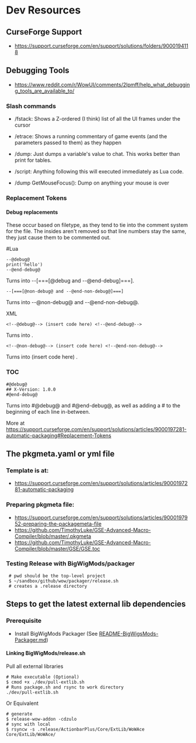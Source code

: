 # Dev Resources

## CurseForge Support
- https://support.curseforge.com/en/support/solutions/folders/9000194118

## Debugging Tools
- https://www.reddit.com/r/WowUI/comments/2lpmff/help_what_debugging_tools_are_available_to/

### Slash commands

- /fstack: Shows a Z-ordered (I think) list of all the UI frames under the cursor

- /etrace: Shows a running commentary of game events (and the parameters passed to them) as they happen

- /dump: Just dumps a variable's value to chat. This works better than print for tables.

- /script: Anything following this will executed immediately as Lua code.
  
- /dump GetMouseFocus(): Dump on anything your mouse is over

### Replacement Tokens

#### Debug replacements

These occur based on filetype, as they tend to tie into the comment system for the file.
The insides aren't removed so that line numbers stay the same, they just cause them to be commented out.



#Lua

```text
--@debug@ 
print('hello')
--@end-debug@
```

Turns into --[===[@debug and --@end-debug]===].

```text
--[===[@non-debug@ and --@end-non-debug@]===]
```

Turns into --@non-debug@ and --@end-non-debug@.


XML

```text
<!--@debug@--> (insert code here) <!--@end-debug@-->
```
Turns into <!--@debug (insert code here) @end-debug@-->.


```text
<!--@non-debug@--> (insert code here) <!--@end-non-debug@-->
```
Turns into <!--@non-debug@--> (insert code here) <!--@end-non-debug@-->.



### TOC

```text
#@debug@
## X-Version: 1.0.0
#@end-debug@
```
Turns into #@debug@ and #@end-debug@, as well as adding a # to the beginning of each line in-between.

More at https://support.curseforge.com/en/support/solutions/articles/9000197281-automatic-packaging#Replacement-Tokens

## The pkgmeta.yaml or yml file

### Template is at:
- https://support.curseforge.com/en/support/solutions/articles/9000197281-automatic-packaging

### Preparing pkgmeta file:
- https://support.curseforge.com/en/support/solutions/articles/9000197952-preparing-the-packagemeta-file
- https://github.com/TimothyLuke/GSE-Advanced-Macro-Compiler/blob/master/.pkgmeta
- https://github.com/TimothyLuke/GSE-Advanced-Macro-Compiler/blob/master/GSE/GSE.toc


### Testing Release with BigWigMods/packager
```shell
 # pwd should be the top-level project
 $ ~/sandbox/github/wow/packager/release.sh
 # creates a .release directory
```

## Steps to get the latest external lib dependencies

### Prerequisite
- Install BigWigMods Packager  (See [README-BigWigsMods-Packager.md](README-BigWigsMods-Packager.md))

#### Linking BigWigMods/release.sh

Pull all external libraries
```shell
# Make executable (Optional)
$ cmod +x ./dev/pull-extlib.sh
# Runs package.sh and rsync to work directory
./dev/pull-extlib.sh
```

Or Equivalent

```shell
# generate
$ release-wow-addon -cdzulo
# sync with local
$ rsyncw -s .release/ActionbarPlus/Core/ExtLib/WoWAce Core/ExtLib/WoWAce/
```
